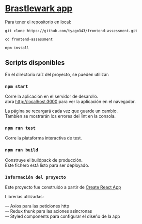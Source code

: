 # [Brastlewark app](https://brastlewarkaxaapp.herokuapp.com/)

Para tener el repositorio en local: <br />

```
git clone https://github.com/tyago343/frontend-assessment.git
```

```
cd frontend-assessment
```

```
npm install
```

## Scripts disponibles

En el directorio raíz del proyecto, se pueden utilizar:

### `npm start`

Corre la aplicación en el servidor de desarollo.<br />
abra [http://localhost:3000](http://localhost:3000) para ver la aplicación en el navegador.

La página se recargará cada vez que guarde un cambio.<br />
Tambíen se mostrarán los errores del lint en la consola.

### `npm run test`

Corre la plataforma interactiva de test.<br />

### `npm run build`

Construye el buildpack de producción.<br />
Este fichero está listo para ser deployado.

### `Información del proyecto`

Este proyecto fue construido a partir de [Create React App](https://github.com/facebook/create-react-app)

Librerías utilizadas:

-- Axios para las peticiones http<br />
-- Redux thunk para las aciones asíncronas<br />
-- Styled components para configurar el diseño de la app
